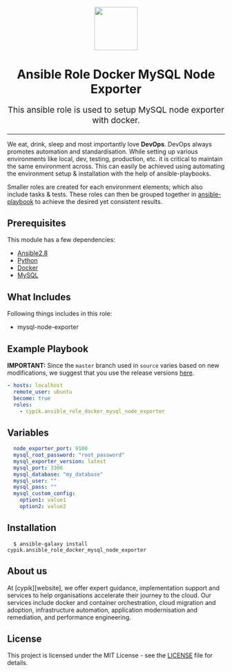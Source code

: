<!-- This file was automatically generated by the `geine`. Make all changes to `README.yaml` and run `make readme` to rebuild this file. -->


<p align="center"> <img src="https://user-images.githubusercontent.com/50652676/62451340-ba925480-b78b-11e9-99f0-13a8a9cc0afa.png" width="100" height="100"></p>

<h1 align="center">
    Ansible Role Docker MySQL Node Exporter


</h1>

<p align="center" style="font-size: 1.2rem;">
    This ansible role is used to setup MySQL node exporter with docker.
     </p>

<p align="center">




</p>
<p align="center">



</p>
<hr>



We eat, drink, sleep and most importantly love **DevOps**. DevOps always promotes automation and standardisation. While setting up various environments like local, dev, testing, production, etc. it is critical to maintain the same environment across. This can easily be achieved using automating the environment setup & installation with the help of ansible-playbooks.

Smaller roles are created for each environment elements; which also include tasks & tests. These roles can then be grouped together in [ansible-playbook](https://docs.ansible.com/ansible/latest/user_guide/playbooks_intro.html) to achieve the desired yet consistent results.



## Prerequisites

This module has a few dependencies:

- [Ansible2.8](https://docs.ansible.com/ansible/latest/installation_guide/intro_installation.html)
- [Python](https://www.python.org/downloads)
- [Docker](https://docs.docker.com/install/linux/docker-ce/ubuntu)
- [MySQL](https://github.com/cypik/ansible-role-docker-mysql)




## What Includes

Following things includes in this role:

- mysql-node-exporter






## Example Playbook

**IMPORTANT:** Since the `master` branch used in `source` varies based on new modifications, we suggest that you use the release versions [here](https://github.com/cypik/ansible-role-docker-mysql-node-exporter/releases).


```yaml
- hosts: localhost
  remote_user: ubuntu
  become: true
  roles:
    - cypik.ansible_role_docker_mysql_node_exporter
```


## Variables

```yaml
  node_exporter_port: 9100
  mysql_root_password: "root_password"
  mysql_exporter_version: latest
  mysql_port: 3306
  mysql_database: "my_database"
  mysql_user: ""
  mysql_pass: ""
  mysql_custom_config:
    option1: value1
    option2: value2

```


## Installation

```console
  $ ansible-galaxy install cypik.ansible_role_docker_mysql_node_exporter
```


## About us

At [cypik][website], we offer expert guidance, implementation support and services to help organisations accelerate their journey to the cloud. Our services include docker and container orchestration, cloud migration and adoption, infrastructure automation, application modernisation and remediation, and performance engineering.

License
-------
This project is licensed under the MIT License - see the [LICENSE](https://github.com/cypik/ansible-role-docker-mysql-node-exporter/blob/master/LICENSE) file for details.

